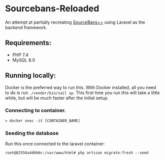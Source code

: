 # Sourcebans-Reloaded

An attempt at partially recreating [SourceBans++](https://github.com/sbpp/sourcebans-pp/) using Laravel as the backend framework. 

## Requirements:
- PHP 7.4
- MySQL 8.0

## Running locally:

Docker is the preferred way to run this. With Docker installed, all you need to do is run `./vendor/bin/sail up`. This first time you run this will take a little while, but will be much faster after the initial setup.

### Connecting to container.

```
> docker exec -it [CONTAINER_NAME]
```

### Seeding the database
Run this once connected to the laravel container:
```
root@82556a4d6b6c:/var/www/html# php artisan migrate:fresh --seed
```